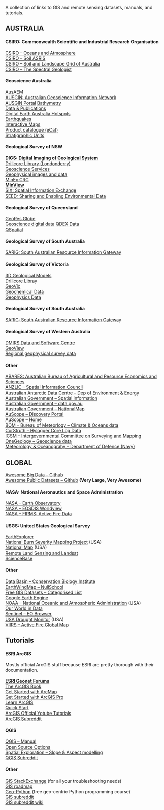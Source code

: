 A collection of links to GIS and remote sensing datasets, manuals, and tutorials.

<H2 FOLDED>AUSTRALIA</H2>

<H4>CSIRO: Commonwealth Scientific and Industrial Research Organisation</H4>
<A HREF="http://www.marine.csiro.au/datacentre/">CSIRO – Oceans and Atmosphere</A><br>
<A HREF="https://www.asris.csiro.au/">CSIRO – Soil ASRIS</A><br>
<A HREF="https://www.clw.csiro.au/aclep/soilandlandscapegrid/ProductDetails-SoilAttributes.html">CSIRO – Soil and Landscape Grid of Australia</A><br>
<A HREF="https://research.csiro.au/thespectralgeologist/">CSIRO – The Spectral Geologist</A><br>


<H4> Geoscience Australia </H4>

<A HREF="http://www.ga.gov.au/eftf/minerals/nawa/ausaem">AusAEM</A><br>
<A HREF="http://www.geoscience.gov.au/">AUSGIN: Australian Geoscience Information Network</A><br>
<A HREF="http://portal.geoscience.gov.au/">AUSGIN Portal</A>
<A HREF="http://www.ga.gov.au/scientific-topics/marine/survey-techniques/bathymetry">Bathymetry</A><br>
<A HREF="https://www.ga.gov.au/data-pubs">Data &amp; Publications</A><br>
<A HREF="https://hotspots.dea.ga.gov.au/">Digital Earth Australia Hotspots</A><br>
<A HREF="https://earthquakes.ga.gov.au/">Earthquakes</A><br>
<A HREF="http://maps.ga.gov.au/interactive-maps/#/">Interactive Maps</A><br>
<A HREF="https://ecat.ga.gov.au/geonetwork/srv/eng/catalog.search#/home/">Product catalogue (eCat)</A><br>
<A HREF="https://www.ga.gov.au/data-pubs/datastandards/stratigraphic-units">Stratigraphic Units</A><br>


<H4> Geological Survey of NSW </H4>

<A HREF="https://search.geoscience.nsw.gov.au/"><b>DIGS: Digital Imaging of Geological System</b></A><br>
<A HREF="https://www.resourcesandgeoscience.nsw.gov.au/miners-and-explorers/geoscience-information/services/drill-core-libraries/londonderry-drillcore-library">Drillcore Library (Londonderry)</A><br>
<A HREF="https://www.resourcesandgeoscience.nsw.gov.au/miners-and-explorers/geoscience-information/services/online-services">Geoscience Services</A><br>
<A HREF="https://www.resourcesandgeoscience.nsw.gov.au/miners-and-explorers/geoscience-information/products-and-data/geophysical-images-and-data">Geophysical images and data</A><br>
<A HREF="https://minexcrc.com.au/">MinEx CRC</A><br>
<A HREF="https://minview.geoscience.nsw.gov.au/"><b>MinView</b></A><br>
<A HREF="https://six.nsw.gov.au/">SIX: Spatial Information Exchange</A><br>
<A HREF="https://www.seed.nsw.gov.au/">SEED: Sharing and Enabling Environmental Data</A><br>


<H4>Geological Survey of Queensland</H4>

<A HREF="https://georesglobe.information.qld.gov.au/">GeoRes Globe</a><br>
<A HREF="https://www.business.qld.gov.au/industries/mining-energy-water/resources/geoscience-information/maps-datasets/digital-data">Geoscience digital data</a>
<A HREF="https://www.business.qld.gov.au/industries/mining-energy-water/resources/minerals-coal/online-services/qdex-data">QDEX Data</a><br>
<A HREF="https://www.business.qld.gov.au/running-business/support-assistance/mapping-data-imagery/data/qspatial">QSpatial</a><br>


<H4>Geological Survey of South Australia</H4>

<A HREF="https://map.sarig.sa.gov.au/">SARIG: South Australian Resource Information Gateway</A><br>


<H4>Geological Survey of Victoria</H4>

<A HREF="https://earthresources.vic.gov.au/geology-exploration/maps-reports-data/3d-geological-modelling">3D Geological Models</A><br>
<A HREF="https://earthresources.vic.gov.au/geology-exploration/maps-reports-data/drill-core-library">Drillcore Libray</a><br>
<A HREF="https://earthresources.vic.gov.au/geology-exploration/maps-reports-data/geovic">GeoVic</a><br>
<A HREF="https://earthresources.vic.gov.au/geology-exploration/maps-reports-data/geochemistry-data">Geochemical Data</a><br>
<A HREF="https://earthresources.vic.gov.au/geology-exploration/maps-reports-data/geophysics-data">Geophysics Data</a><br>


<H4>Geological Survey of South Australia</H4>

<A HREF="https://map.sarig.sa.gov.au/">SARIG: South Australian Resource Information Gateway</A><br>

<H4>Geological Survey of Western Australia</H4>
<A HREF="https://dasc.dmp.wa.gov.au/dasc/">DMIRS Data and Software Centre</A><br>
<A HREF="https://geoview.dmp.wa.gov.au/geoview/?Viewer=GeoVIEW">GeoView</A><br>
<A HREF="http://www.dmp.wa.gov.au/Geological-Survey/Regional-geophysical-survey-data-1392.aspx">Regional geophysical survey data</A>

<H4>Other</H4>
<A HREF="https://www.agriculture.gov.au/abares/data">ABARES: Australian Bureau of Agricultural and Resource Economics and Sciences</A><br>
<A HREF="https://www.anzlic.gov.au/">ANZLIC – Spatial Information Council</A><br>
<A HREF="https://data.aad.gov.au/">Australian Antarctic Data Centre – Dep of Environment &amp; Energy</A><br>
<A HREF="https://www.australia.gov.au/information-and-services/business-and-industry/science-and-technology/spatial-information">Australian Government – Spatial information</A><br>
<A HREF="https://data.gov.au/">Australian Government – data.gov.au</A><br>
<A HREF="https://nationalmap.gov.au/">Australian Government – NationalMap</A><br>
<A HREF="http://portal.auscope.org/">AuScope – Discovery Portal</A><br>
<A HREF="https://www.auscope.org.au/">AuScope – Home</A><br>
<A HREF="http://www.bom.gov.au/climate/data-services/">BOM – Bureau of Meteorlogy – Climate &amp; Oceans data</A><br>
<A HREF="http://www.corstruth.com.au/">CorStruth – Hylogger Core Log Data</A><br>
<A HREF="http://icsm.gov.au/">ICSM – Intergovernmental Committee on Surveying and Mapping</A><br>
<A HREF="http://www.onegeology.org/use/home.html">OneGeology – Geoscience data</A><br>
<A HREF="http://www.metoc.gov.au/">Meteorology &amp; Oceanograhy – Department of Defence (Navy)</A><br>




<H2 FOLDED>GLOBAL</H2>
<A HREF="https://github.com/onurakpolat/awesome-bigdata#readme">Awesome Big Data – Github</A><br>
<A HREF="https://github.com/awesomedata/awesome-public-datasets">Awesome Public Datasets – Github</A>   <b>(Very Large, Very Awesome)</b><br>

<H4>NASA: National Aeronautics and Space Administration</H4>
<A HREF="https://earthobservatory.nasa.gov/global-maps">NASA – Earth Observatory</A><br>
<A HREF="https://worldview.earthdata.nasa.gov/">NASA – EOSDIS Worldview</A><br>
<A HREF="https://firms.modaps.eosdis.nasa.gov/">NASA – FIRMS: Active Fire Data</A><br>


<H4>USGS: United States Geological Survey</H4>
<A HREF="https://earthexplorer.usgs.gov/">EarthExplorer</A><br>
<A HREF="https://burnseverity.cr.usgs.gov/">National Burn Severity Mapping Project</A>  (USA)<br>
<A HREF="https://www.usgs.gov/core-science-systems/national-geospatial-program/national-map">National Map</A>  (USA)<br>
<A HREF="https://www.usgs.gov/products/data-and-tools/real-time-data/remote-land-sensing-and-landsat">Remote Land Sensing and Landsat</A><br>
<A HREF="https://www.sciencebase.gov/catalog/item/4f4e4760e4b07f02db47df9c">ScienceBase</A><br>


<H4>Other</H4>

<A HREF="https://databasin.org/">Data Basin – Conservation Biology Institute</A><br>
<A HREF="https://earth.nullschool.net/">EarthWindMap – NullSchool</A><br>
<A HREF="http://freegisdata.rtwilson.com/">Free GIS Datasets – Categorised List</A><br>
<A HREF="https://developers.google.com/earth-engine/datasets/">Google Earth Engine</A><br>
<A HREF="https://www.ncdc.noaa.gov/data-access">NOAA – National Oceanic and Atmospheric Administration</A>  (USA)<br>
<A HREF="https://ourworldindata.org/">Our World in Data</A><br>
<A HREF="https://apps.sentinel-hub.com/eo-browser/">Sentinel – EO Browser</A><br>
<A HREF="https://droughtmonitor.unl.edu/">USA Drought Monitor</A>   (USA)<br>
<A HREF="http://viirsfire.geog.umd.edu/map/viirsMap.php">VIIRS – Active Fire Global Map</A><br>

<H2 FOLDED>Tutorials</H2>

<H4 FOLDED>ESRI ArcGIS</H4>
Mostly official ArcGIS stuff because ESRI are pretty thorough with their documentation.<br><br>
<A HREF="https://geonet.esri.com"><b>ESRI Geonet Forums</b></A><br>
<A HREF="https://learn.arcgis.com/en/arcgis-book/#home-overview">The ArcGIS Book</A><br>
<A HREF="https://learn.arcgis.com/en/projects/get-started-with-arcmap/lessons/explore-the-study-area.htm">Get Started with ArcMap</A><br>
<A HREF="https://learn.arcgis.com/en/projects/get-started-with-arcgis-pro/lessons/explore-the-study-area.htm">Get Started with ArcGIS Pro</A><br>
<A HREF="https://learn.arcgis.com/en/">Learn ArcGIS</A><br>
<A HREF="https://pro.arcgis.com/en/pro-app/get-started/pro-quickstart-tutorials.htm">Quick Start</A><br>
<A HREF="https://www.youtube.com/playlist?list=PLGZUzt4E4O2IJFxX_Bhp98MJEw5ItRtvb">ArcGIS Official Yotube Tutorials</A><br>
<A HREF="https://www.reddit.com/r/arcgis/">ArcGIS Subreddit</A><br>

<H4 FOLDED>QGIS</H4>
<A HREF="https://docs.qgis.org/3.4/en/docs/training_manual/index.html">QGIS – Manual</A><br>
<A HREF="https://www.youtube.com/channel/UCOSeGDrlScCNgBcN5C8nTEw">Open Source Options</A><br>
<A HREF="https://www.youtube.com/watch?v=j3cjMXYa63I">Spatial Exploration – Slope &amp; Aspect modelling</A><br>
<A HREF="https://www.reddit.com/r/qgis/">QGIS Subreddit</A><br>

<H4 FOLDED>Other</H4>
<A HREF="https://gis.stackexchange.com/">GIS StackExchange</A> (for all your troubleshooting needs)<br>
<A HREF="https://github.com/petedannemann/GIS-Programming-Roadmap/blob/master/README.md">GIS roadmap</A><br>
<A HREF="https://geo-python.github.io/site/">Geo-Python</A>   (free geo-centric Python programming course)<br>
<A HREF="https://www.reddit.com/r/gis/">GIS subreddit</A><br>
<A HREF="https://www.reddit.com/r/gis/wiki/index">GIS subreddit wiki</A><br>
